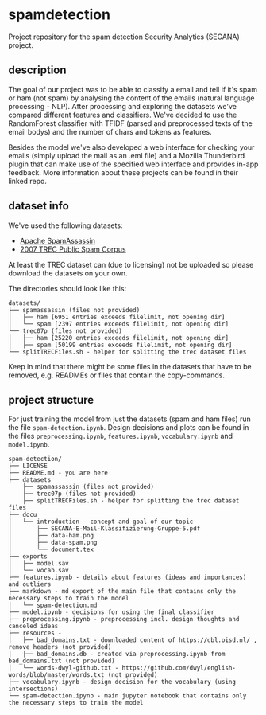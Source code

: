 # spamdetection
Project repository for the spam detection Security Analytics (SECANA) project.

## description
The goal of our project was to be able to classify a email and tell if it's spam or ham (not spam) by analysing the content of the emails (natural language processing - NLP).
After processing and exploring the datasets we've compared different features and classifiers.
We've decided to use the RandomForest classifier with TFIDF (parsed and preprocessed texts of the email bodys) and the number of chars and tokens as features.

Besides the model we've also developed a web interface for checking your emails (simply upload the mail as an .eml file) and a Mozilla Thunderbird plugin that can make use of the specified web interface and provides in-app feedback. More information about these projects can be found in their linked repo.

## dataset info
We've used the following datasets:
- [Apache SpamAssassin](https://spamassassin.apache.org/old/publiccorpus/)
- [2007 TREC Public Spam Corpus](https://plg.uwaterloo.ca/cgi-bin/cgiwrap/gvcormac/foo07)

At least the TREC dataset can (due to licensing) not be uploaded so please download the datasets on your own.

The directories should look like this:
```
datasets/
├── spamassassin (files not provided)
│   ├── ham [6951 entries exceeds filelimit, not opening dir]
│   └── spam [2397 entries exceeds filelimit, not opening dir]
└── trec07p (files not provided)
│   ├── ham [25220 entries exceeds filelimit, not opening dir]
│   ├── spam [50199 entries exceeds filelimit, not opening dir]
└── splitTRECFiles.sh - helper for splitting the trec dataset files
```

Keep in mind that there might be some files in the datasets that have to be removed, e.g. READMEs or files that contain the copy-commands.

## project structure
For just training the model from just the datasets (spam and ham files) run the file `spam-detection.ipynb`.
Design decisions and plots can be found in the files `preprocessing.ipynb`, `features.ipynb`, `vocabulary.ipynb` and `model.ipynb`.

```
spam-detection/
├── LICENSE
├── README.md - you are here
├── datasets
	├── spamassassin (files not provided)
	├── trec07p (files not provided)
	├── splitTRECFiles.sh - helper for splitting the trec dataset files
├── docu
│   └── introduction - concept and goal of our topic
│       ├── SECANA-E-Mail-Klassifizierung-Gruppe-5.pdf
│       ├── data-ham.png
│       ├── data-spam.png
│       └── document.tex
├── exports
│   ├── model.sav
│   └── vocab.sav
├── features.ipynb - details about features (ideas and importances) and outliers
├── markdown - md export of the main file that contains only the necessary steps to train the model
│   └── spam-detection.md
├── model.ipynb - decisions for using the final classifier
├── preprocessing.ipynb - preprocessing incl. design thoughts and canceled ideas
├── resources - 
│   ├── bad_domains.txt - downloaded content of https://dbl.oisd.nl/ , remove headers (not provided)
│   ├── bad_domains.db - created via preprocessing.ipynb from bad_domains.txt (not provided)
│   └── words-dwyl-github.txt - https://github.com/dwyl/english-words/blob/master/words.txt (not provided)
├── vocabulary.ipynb - design decision for the vocabulary (using intersections)
└── spam-detection.ipynb - main jupyter notebook that contains only the necessary steps to train the model
```